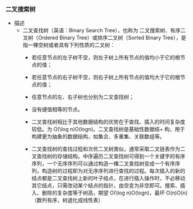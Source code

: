 ### 二叉搜索树
+ 描述
    + 二叉查找树（英语：Binary Search Tree），也称为 二叉搜索树、有序二叉树（Ordered Binary Tree）或排序二叉树（Sorted Binary Tree），是指一棵空树或者具有下列性质的二叉树：
        + 若任意节点的左子树不空，则左子树上所有节点的值均小于它的根节点的值；
        + 若任意节点的右子树不空，则右子树上所有节点的值均大于它的根节点的值；
        + 任意节点的左、右子树也分别为二叉查找树；
        + 没有键值相等的节点。
        + 二叉查找树相比于其他数据结构的优势在于查找、插入的时间复杂度较低。为 O(\log n)O(logn)。二叉查找树是基础性数据结+ 构，用于构建更为抽象的数据结构，如集合、多重集、关联数组等。

        + 二叉查找树的查找过程和次优二叉树类似，通常采取二叉链表作为二叉查找树的存储结构。中序遍历二叉查找树可得到一个关键字的有序序列，一个无序序列可以通过构造一棵二叉查找树变成一个有序序列，构造树的过程即为对无序序列进行查找的过程。每次插入的新的结点都是二叉查找树上新的叶子结点，在进行插入操作时，不必移动其它结点，只需改动某个结点的指针，由空变为非空即可。搜索、插入、删除的复杂度等于树高，期望 O(\log n)O(logn)，最坏 O(n)O(n)（数列有序，树退化成线性表）